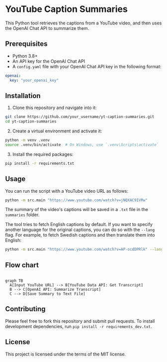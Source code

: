 # YouTube Caption Summaries

This Python tool retrieves the captions from a YouTube video, and then uses the OpenAI Chat API to summarize them.

## Prerequisites

- Python 3.8+
- An API key for the OpenAI Chat API
- A `config.yaml` file with your OpenAI Chat API key in the following format:

```yaml
openai:
  key: "your_openai_key"
```

## Installation

1. Clone this repository and navigate into it:

```bash
git clone https://github.com/your_username/yt-caption-summaries.git
cd yt-caption-summaries
```

2. Create a virtual environment and activate it:

```bash
python -m venv .venv
source .venv/bin/activate  # On Windows, use `.venv\Scripts\activate`
```

3. Install the required packages:

```bash
pip install -r requirements.txt
```

## Usage

You can run the script with a YouTube video URL as follows:

```bash
python -m src.main "https://www.youtube.com/watch?v=jNQXAC9IVRw"
```

The summary of the video's captions will be saved in a `.txt` file in the `summaries` folder.

The tool tries to fetch English captions by default. If you want to specify another language for the original captions, you can do so with the `--lang` flag. For example, to fetch Swedish captions and then translate them into English:

```bash
python -m src.main "https://www.youtube.com/watch?v=AP-ocdDPRlk" --lang "sv"
```

## Flow chart

```mermaid

graph TB
  A[Input YouTube URL] --> B[YouTube Data API: Get Transcript]
  B --> C[OpenAI API: Summarize Transcript]
  C --> D[Save Summary to Text File]
```


## Contributing

Please feel free to fork this repository and submit pull requests. To install development dependencies, run `pip install -r requirements_dev.txt`.

## License

This project is licensed under the terms of the MIT license.
